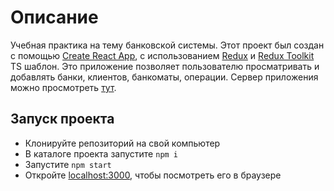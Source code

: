 # Описание
Учебная практика на тему банковской системы.
Этот проект был создан с помощью [Create React App](https://github.com/facebook/create-react-app), с использованием [Redux](https://redux.js.org/) и [Redux Toolkit](https://redux-toolkit.js.org/) TS шаблон. Это приложение позволяет пользователю просматривать и добавлять банки, клиентов, банкоматы, операции.
Сервер приложения можно просмотреть [тут](https://github.com/qxxx13/bank-api-server).

## Запуск проекта

- Клонируйте репозиторий на свой компьютер
- В каталоге проекта запустите `npm i`
- Запустите `npm start`
- Откройте [localhost:3000](http://localhost:3000/), чтобы посмотреть его в браузере
